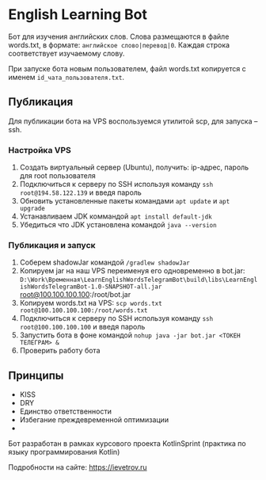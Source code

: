 # English Learning Bot
Бот для изучения английских слов. 
Слова размещаются в файле words.txt, в формате: `английское слово|перевод|0`. 
Каждая строка соответствует изучаемому слову.

При запуске бота новым пользователем, файл words.txt копируется с именем `id_чата_пользователя.txt`.

## Публикация

Для публикации бота на VPS воспользуемся утилитой scp, для запуска – ssh.

### Настройка VPS

1. Создать виртуальный сервер (Ubuntu), получить: ip-адрес, пароль для root пользователя
2. Подключиться к серверу по SSH используя команду `ssh root@194.58.122.139` и введя пароль
3. Обновить установленные пакеты командами `apt update` и `apt upgrade`
4. Устанавливаем JDK коммандой `apt install default-jdk`
5. Убедиться что JDK установлена командой `java --version`

### Публикация и запуск

1. Соберем shadowJar командой `/gradlew shadowJar`
2. Копируем jar на наш VPS переименуя его одновременно в bot.jar: `D:\Work\Временная\LearnEnglishWordsTelegramBot\build\libs\LearnEnglishWordsTelegramBot-1.0-SNAPSHOT-all.jar`
root@100.100.100.100:/root/bot.jar
3. Копируем words.txt на VPS: `scp words.txt root@100.100.100.100:/root/words.txt`
4. Подключиться к серверу по SSH используя команду `ssh root@100.100.100.100` и введя пароль
5. Запустить бота в фоне командой `nohup java -jar bot.jar <ТОКЕН ТЕЛЕГРАМ> &`
6. Проверить работу бота


## Принципы

- KISS
- DRY
- Единство ответственности
- Избегание преждевременной оптимизации
- 
Бот разработан в рамках курсового проекта KotlinSprint (практика по языку программирования Kotlin)

Подробности на сайте: https://ievetrov.ru